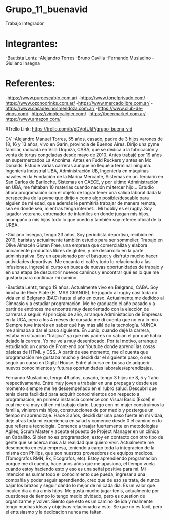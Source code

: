 # Grupo_11_buenavid
Trabajo Integrador

# Integrantes:
-Bautista Lentz
-Alejandro Torres
-Bruno Cavilla
-Fernando Musladino
-Giuliano Insegna 


# Referentes:
-https://www.puroescabio.com.ar/
-https://www.tonelprivado.com/
-https://www.ozonodrinks.com.ar/
-https://www.mercadolibre.com.ar/
-https://www.casadevinosmendoza.com.ar/
-https://www.club-de-vinos.com/
-https://vinotecaligier.com/
-https://beermarket.com.ar/
-https://www.amazon.com/


#Trello
Link: https://trello.com/b/pDVptUkP/grupo-buena-vid

CV
-Alejandro Manuel Torres, 55 años, casado, padre de 3 hijos varones de 18, 16 y 13 años, vivo en Garín, provincia de Buenos Aires. Dirijo una pyme familiar, radicada en Villa Urquiza, CABA, que se dedica a la fabricación y venta de tortas congeladas desde mayo de 2010. Antes trabajé por 19 años en supermercados La Anonima. Antes en Fudd Ruckers y antes en Mc Donalds. Estudié varias carreras aunque no llequé a terminar ninguna. Ingeniería Industrial UBA, Administración UB, Ingeniería en máquinas navales en la Fundación de la Marina Mercante, Sistemas en un Terciario en San Carlos de Bariloche, Sistemas en CAECE, y por ultimo Administración en UBA, me faltaban 10 materias cuando nación mi tercer hijo...
Estudio ahora programación con el objeto de lograr tener una salida laboral dada la perspectiva de la pyme que dirijo y como algo posible/deseable para alguien de mi edad, que además le permitiría trabajar de manera remota, sea en donde sea, mientras tenga internet...
Mi hobby es el rugby. Soy jugador veterano, entrenador de infantiles en donde juegan mis hijos, acompaño a mis hijos todo lo que puedo y también soy referee oficial de la URBA.

-Giuliano Insegna, tengo 23 años. Soy periodista deportivo, recibido en 2019, barista y actualmente también estudio para ser sommelier. Trabajo en Olive Almacén Gluten Free, una empresa que comercializa y elabora únicamente productos libres de gluten, y me desarrollo en la parte administrativa. 
Soy un apasionado por el básquet y disfruto mucho hacer actividades deportivas. Me encanta el café y todo lo relacionado a las infusiones. 
Ingresé al curso en busca de nuevas oportunidades de trabajo y en una etapa de descurbrir nuevos caminos y encontrar qué es lo que me gustaría para continuar mi camino.

-Bautista Lentz, tengo 19 años. Actualmente vivo en Belgrano, CABA. Soy hincha de River Plate (EL MAS GRANDE), he jugado al rugby casi toda mi vida en el Belgrano (BAC) hasta el año en curso. Actualmente,me dedidco al Gimnasio y a estudiar programación.
 Me he graduado el año pasado y a partir de entónces me encontré muy desorientado con la elección de carreras a seguir. Al principio de año, arranqué Administacion de Empresas en la UCA, pero a los 4 meses de cursada me dí cuenta que no era lo mío. Siempre tuve interés en saber qué hay más allá de la tecnología. NUNCA me animaba a dar el paso siguiente. En Junio, cuando dejé la carrera, estaba en situacion "trágica" ya que mis padres no sabían el por qué había dejado la carrera. Yo me veia muy desenfocado. Por tal motivo, arranqué estudiando un curso de Front-end por Youtube donde aprendí las cosas básicas de HTML y CSS. A partir de ese momento, me dí cuenta que programación me gustaba mucho y decidí dar el siguiente paso, o sea, seguir un curso en Digital House. 
Entré al curso en busca de adquerir nuevos conocimientos y futuras oportunidades laborales/aprendizajes. 

Fernando Musladino, tengo 46 años, casado, tengo 3 hijos de 8, 5 y 1 año respectivamente. Entre muy joven a trabajar en una prepaga y desde ese momento siempre me he dessempeñado en el rubro salud. Descubri que tenia cierta facilidad para adquirir conocimientos con respecto a programacion, en primera instancia comence con Visual Basic (Excel) el cual me era muy util en mi trabajo diario. Luego con mi mujer construimos la familia, vinieron mis hijos, construcciones de por medio y postergue un tiempo mi aprendizaje. 
Hace 3 años, decidi dar una paso fuerte en mi vidaa, deje atras toda mi experiencia en salud y comence desde 0 el camino en lo que refiere a tecnologia. Comence a traajar fuertemente en metodologias Agiles, Scrum Master y acepte el puesto de Project Manager en un clinica en Caballito. Si bien no es programacion, estoy en contacto con otro tipo de gente que se acerca mas a la realidad que quiero vivir. Actualmente me desempeño en esta empresa, teniendo a cargo toda la integracion de la misma con Philips, que son nuestros proveedores de equipos medicos. (Tomografos RMN, Rx, Ecografos, etc). Estoy aprendiendo programacion porque me di cuenta, hace unos años que me apasiona, el tiempo vuela cuando estoy haciendo esto y eso es una señal positiva para mi. Mi intencion es sumar todo el conocimiento que pueda, ingresar a una compañia y poder seguir aprendiendo, creo que de eso se trata, de nunca bajar los brazos y seguir dando lo mejor de mi cada dia. Es un valor que inculco dia a dia a mis hijos. 
Me gusta mucho jugar tenis, actualmente por cuestiones de tiempo lo tengo medio olvidado, pero es cuestion de organizarme y volver. Siento que esto es un camino de ida y realmente tengo muchas ideas y objetivos relacionado a esto. Se que no es facil, pero el entusiasmo y la dedicacion nunca me faltan.
